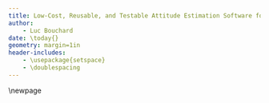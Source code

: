 ```yaml
---
title: Low-Cost, Reusable, and Testable Attitude Estimation Software for CubeSats
author:
    - Luc Bouchard
date: \today{}
geometry: margin=1in
header-includes:
    - \usepackage{setspace}
    - \doublespacing
---
```


\newpage
